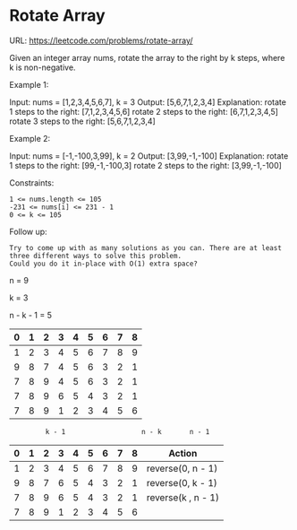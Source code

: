 # Rotate Array

URL: <https://leetcode.com/problems/rotate-array/>

Given an integer array nums, rotate the array to the right by k steps, where k is non-negative.

Example 1:

Input: nums = [1,2,3,4,5,6,7], k = 3
Output: [5,6,7,1,2,3,4]
Explanation:
rotate 1 steps to the right: [7,1,2,3,4,5,6]
rotate 2 steps to the right: [6,7,1,2,3,4,5]
rotate 3 steps to the right: [5,6,7,1,2,3,4]

Example 2:

Input: nums = [-1,-100,3,99], k = 2
Output: [3,99,-1,-100]
Explanation:
rotate 1 steps to the right: [99,-1,-100,3]
rotate 2 steps to the right: [3,99,-1,-100]

Constraints:

    1 <= nums.length <= 105
    -231 <= nums[i] <= 231 - 1
    0 <= k <= 105

Follow up:

    Try to come up with as many solutions as you can. There are at least three different ways to solve this problem.
    Could you do it in-place with O(1) extra space?

n = 9

k = 3

n - k - 1 = 5

| 0   | 1   | 2   | 3   | 4   | 5   | 6   | 7   | 8   |
| --- | --- | --- | --- | --- | --- | --- | --- | --- |
| 1   | 2   | 3   | 4   | 5   | 6   | 7   | 8   | 9   |
| 9   | 8   | 7   | 4   | 5   | 6   | 3   | 2   | 1   |
| 7   | 8   | 9   | 4   | 5   | 6   | 3   | 2   | 1   |
| 7   | 8   | 9   | 6   | 5   | 4   | 3   | 2   | 1   |
| 7   | 8   | 9   | 1   | 2   | 3   | 4   | 5   | 6   |

             k - 1                   n - k       n - 1

| 0   | 1   | 2   | 3   | 4   | 5   | 6   | 7   | 8   | Action             |
| --- | --- | --- | --- | --- | --- | --- | --- | --- | ------------------ |
| 1   | 2   | 3   | 4   | 5   | 6   | 7   | 8   | 9   | reverse(0, n - 1)  |
| 9   | 8   | 7   | 6   | 5   | 4   | 3   | 2   | 1   | reverse(0, k - 1)  |
| 7   | 8   | 9   | 6   | 5   | 4   | 3   | 2   | 1   | reverse(k , n - 1) |
| 7   | 8   | 9   | 1   | 2   | 3   | 4   | 5   | 6   |
